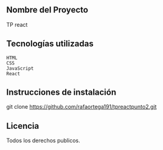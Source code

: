 ## Nombre del Proyecto

TP react
## Tecnologías utilizadas

    HTML
    CSS
    JavaScript
    React

## Instrucciones de instalación

git clone https://github.com/rafaortega191/tpreactpunto2.git

## Licencia

Todos los derechos publicos.
